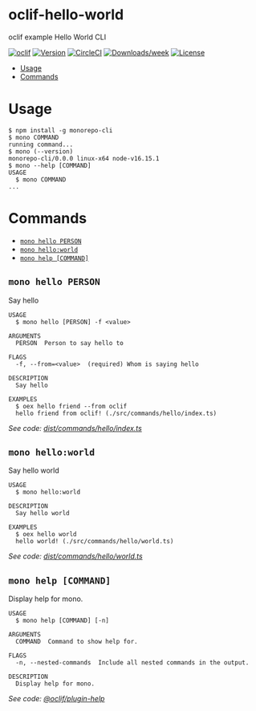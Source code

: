 # oclif-hello-world

oclif example Hello World CLI

[![oclif](https://img.shields.io/badge/cli-oclif-brightgreen.svg)](https://oclif.io)
[![Version](https://img.shields.io/npm/v/oclif-hello-world.svg)](https://npmjs.org/package/oclif-hello-world)
[![CircleCI](https://circleci.com/gh/oclif/hello-world/tree/main.svg?style=shield)](https://circleci.com/gh/oclif/hello-world/tree/main)
[![Downloads/week](https://img.shields.io/npm/dw/oclif-hello-world.svg)](https://npmjs.org/package/oclif-hello-world)
[![License](https://img.shields.io/npm/l/oclif-hello-world.svg)](https://github.com/oclif/hello-world/blob/main/package.json)

<!-- toc -->

- [Usage](#usage)
- [Commands](#commands)
<!-- tocstop -->

# Usage

<!-- usage -->

```sh-session
$ npm install -g monorepo-cli
$ mono COMMAND
running command...
$ mono (--version)
monorepo-cli/0.0.0 linux-x64 node-v16.15.1
$ mono --help [COMMAND]
USAGE
  $ mono COMMAND
...
```

<!-- usagestop -->

# Commands

<!-- commands -->

- [`mono hello PERSON`](#mono-hello-person)
- [`mono hello:world`](#mono-helloworld)
- [`mono help [COMMAND]`](#mono-help-command)

## `mono hello PERSON`

Say hello

```
USAGE
  $ mono hello [PERSON] -f <value>

ARGUMENTS
  PERSON  Person to say hello to

FLAGS
  -f, --from=<value>  (required) Whom is saying hello

DESCRIPTION
  Say hello

EXAMPLES
  $ oex hello friend --from oclif
  hello friend from oclif! (./src/commands/hello/index.ts)
```

_See code: [dist/commands/hello/index.ts](https://github.com/willwill96/mono-repo-tools/blob/v0.0.0/dist/commands/hello/index.ts)_

## `mono hello:world`

Say hello world

```
USAGE
  $ mono hello:world

DESCRIPTION
  Say hello world

EXAMPLES
  $ oex hello world
  hello world! (./src/commands/hello/world.ts)
```

_See code: [dist/commands/hello/world.ts](https://github.com/willwill96/mono-repo-tools/blob/v0.0.0/dist/commands/hello/world.ts)_

## `mono help [COMMAND]`

Display help for mono.

```
USAGE
  $ mono help [COMMAND] [-n]

ARGUMENTS
  COMMAND  Command to show help for.

FLAGS
  -n, --nested-commands  Include all nested commands in the output.

DESCRIPTION
  Display help for mono.
```

_See code: [@oclif/plugin-help](https://github.com/oclif/plugin-help/blob/v5.1.12/src/commands/help.ts)_

<!-- commandsstop -->
